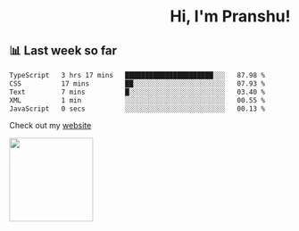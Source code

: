 <div align="right" >
   
   <H1>Hi, I'm Pranshu!</H1>

</div>

## 📊 Last week so far
<!--START_SECTION:waka-->

```txt
TypeScript   3 hrs 17 mins   ██████████████████████░░░   87.98 %
CSS          17 mins         ██░░░░░░░░░░░░░░░░░░░░░░░   07.93 %
Text         7 mins          █░░░░░░░░░░░░░░░░░░░░░░░░   03.40 %
XML          1 min           ░░░░░░░░░░░░░░░░░░░░░░░░░   00.55 %
JavaScript   0 secs          ░░░░░░░░░░░░░░░░░░░░░░░░░   00.13 %
```

<!--END_SECTION:waka-->

Check out my [website](https://pranshu05.vercel.app)

<img align="left" width="150" src="https://user-images.githubusercontent.com/70943732/209951571-93b7afe5-f523-4683-b725-5d94b287e94e.png">

